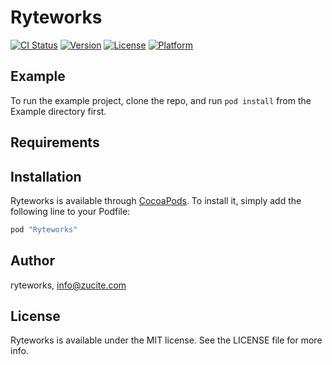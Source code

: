# Ryteworks

[![CI Status](http://img.shields.io/travis/ryteworks/Ryteworks.svg?style=flat)](https://travis-ci.org/ryteworks/Ryteworks)
[![Version](https://img.shields.io/cocoapods/v/Ryteworks.svg?style=flat)](http://cocoapods.org/pods/Ryteworks)
[![License](https://img.shields.io/cocoapods/l/Ryteworks.svg?style=flat)](http://cocoapods.org/pods/Ryteworks)
[![Platform](https://img.shields.io/cocoapods/p/Ryteworks.svg?style=flat)](http://cocoapods.org/pods/Ryteworks)

## Example

To run the example project, clone the repo, and run `pod install` from the Example directory first.

## Requirements

## Installation

Ryteworks is available through [CocoaPods](http://cocoapods.org). To install
it, simply add the following line to your Podfile:

```ruby
pod "Ryteworks"
```

## Author

ryteworks, info@zucite.com

## License

Ryteworks is available under the MIT license. See the LICENSE file for more info.
